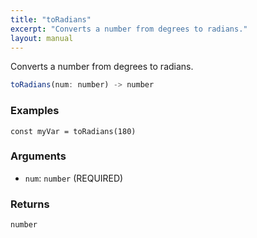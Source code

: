 ```yaml
---
title: "toRadians"
excerpt: "Converts a number from degrees to radians."
layout: manual
---
```


Converts a number from degrees to radians.



```js
toRadians(num: number) -> number
```

### Examples

```kcl
const myVar = toRadians(180)
```

### Arguments

* `num`: `number` (REQUIRED)

### Returns

`number`



